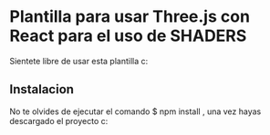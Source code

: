 # Plantilla para usar Three.js con React para el uso de SHADERS
Sientete libre de usar esta plantilla c: 

## Instalacion 
No te olvides de ejecutar el comando $ npm install , una vez hayas descargado el proyecto c: 

